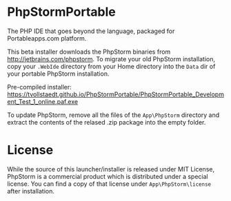 PhpStormPortable
================

The PHP IDE that goes beyond the language, packaged for Portableapps.com platform.

This beta installer downloads the PhpStorm binaries from http://jetbrains.com/phpstorm. To migrate your old PhpStorm installation, copy your `.WebIde` directory from your Home directory into the `Data` dir of your portable PhpStorm installation. 

Pre-compiled installer: https://tvollstaedt.github.io/PhpStormPortable/PhpStormPortable_Development_Test_1_online.paf.exe

To update PhpStorm, remove all the files of the `App\PhpStorm` directory and extract the contents of the relased .zip package into the empty folder.


License
=======

While the source of this launcher/installer is released under MIT License, PhpStorm is a commercial product which is distributed under a special license. You can find a copy of that license under `App\PhpStorm\license` after installation.
